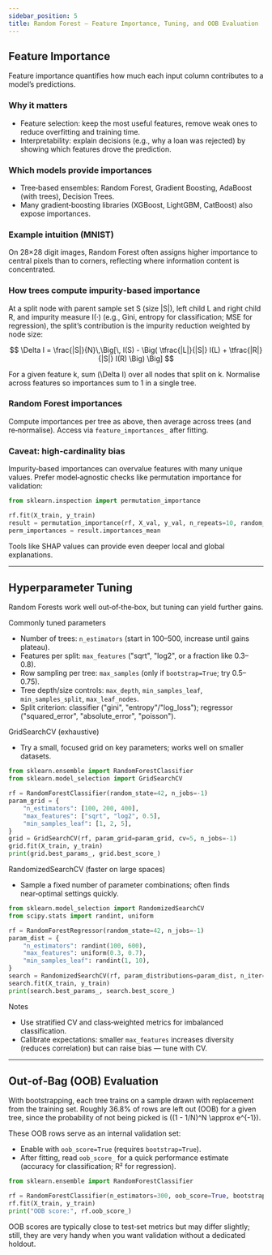 ```yaml
---
sidebar_position: 5
title: Random Forest — Feature Importance, Tuning, and OOB Evaluation
---
```


## Feature Importance

Feature importance quantifies how much each input column contributes to a model’s predictions.

### Why it matters

- Feature selection: keep the most useful features, remove weak ones to reduce overfitting and training time.
- Interpretability: explain decisions (e.g., why a loan was rejected) by showing which features drove the prediction.

### Which models provide importances

- Tree‑based ensembles: Random Forest, Gradient Boosting, AdaBoost (with trees), Decision Trees.
- Many gradient‑boosting libraries (XGBoost, LightGBM, CatBoost) also expose importances.

### Example intuition (MNIST)

On 28×28 digit images, Random Forest often assigns higher importance to central pixels than to corners, reflecting where information content is concentrated.

### How trees compute impurity‑based importance

At a split node with parent sample set S (size |S|), left child L and right child R, and impurity measure I(·) (e.g., Gini, entropy for classification; MSE for regression), the split’s contribution is the impurity reduction weighted by node size:

$$
\Delta I = \frac{|S|}{N}\,\Big[\, I(S) - \Big( \tfrac{|L|}{|S|} I(L) + \tfrac{|R|}{|S|} I(R) \Big) \Big]
$$

For a given feature k, sum \(\Delta I\) over all nodes that split on k. Normalise across features so importances sum to 1 in a single tree.

### Random Forest importances

Compute importances per tree as above, then average across trees (and re‑normalise). Access via `feature_importances_` after fitting.

### Caveat: high‑cardinality bias

Impurity‑based importances can overvalue features with many unique values. Prefer model‑agnostic checks like permutation importance for validation:

```python
from sklearn.inspection import permutation_importance

rf.fit(X_train, y_train)
result = permutation_importance(rf, X_val, y_val, n_repeats=10, random_state=42, n_jobs=-1)
perm_importances = result.importances_mean
```

Tools like SHAP values can provide even deeper local and global explanations.

---

## Hyperparameter Tuning

Random Forests work well out‑of‑the‑box, but tuning can yield further gains.

Commonly tuned parameters

- Number of trees: `n_estimators` (start in 100–500, increase until gains plateau).
- Features per split: `max_features` ("sqrt", "log2", or a fraction like 0.3–0.8).
- Row sampling per tree: `max_samples` (only if `bootstrap=True`; try 0.5–0.75).
- Tree depth/size controls: `max_depth`, `min_samples_leaf`, `min_samples_split`, `max_leaf_nodes`.
- Split criterion: classifier ("gini", "entropy"/"log_loss"); regressor ("squared_error", "absolute_error", "poisson").

GridSearchCV (exhaustive)

- Try a small, focused grid on key parameters; works well on smaller datasets.

```python
from sklearn.ensemble import RandomForestClassifier
from sklearn.model_selection import GridSearchCV

rf = RandomForestClassifier(random_state=42, n_jobs=-1)
param_grid = {
	"n_estimators": [100, 200, 400],
	"max_features": ["sqrt", "log2", 0.5],
	"min_samples_leaf": [1, 2, 5],
}
grid = GridSearchCV(rf, param_grid=param_grid, cv=5, n_jobs=-1)
grid.fit(X_train, y_train)
print(grid.best_params_, grid.best_score_)
```

RandomizedSearchCV (faster on large spaces)

- Sample a fixed number of parameter combinations; often finds near‑optimal settings quickly.

```python
from sklearn.model_selection import RandomizedSearchCV
from scipy.stats import randint, uniform

rf = RandomForestRegressor(random_state=42, n_jobs=-1)
param_dist = {
	"n_estimators": randint(100, 600),
	"max_features": uniform(0.3, 0.7),
	"min_samples_leaf": randint(1, 10),
}
search = RandomizedSearchCV(rf, param_distributions=param_dist, n_iter=40, cv=5, n_jobs=-1, random_state=42)
search.fit(X_train, y_train)
print(search.best_params_, search.best_score_)
```

Notes

- Use stratified CV and class‑weighted metrics for imbalanced classification.
- Calibrate expectations: smaller `max_features` increases diversity (reduces correlation) but can raise bias — tune with CV.

---

## Out‑of‑Bag (OOB) Evaluation

With bootstrapping, each tree trains on a sample drawn with replacement from the training set. Roughly 36.8% of rows are left out (OOB) for a given tree, since the probability of not being picked is \((1 - 1/N)^N \approx e^{-1}\).

These OOB rows serve as an internal validation set:

- Enable with `oob_score=True` (requires `bootstrap=True`).
- After fitting, read `oob_score_` for a quick performance estimate (accuracy for classification; R² for regression).

```python
from sklearn.ensemble import RandomForestClassifier

rf = RandomForestClassifier(n_estimators=300, oob_score=True, bootstrap=True, n_jobs=-1, random_state=42)
rf.fit(X_train, y_train)
print("OOB score:", rf.oob_score_)
```

OOB scores are typically close to test‑set metrics but may differ slightly; still, they are very handy when you want validation without a dedicated holdout.

